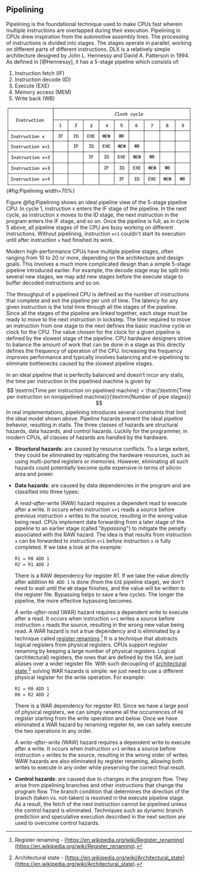 ## Pipelining

Pipelining is the foundational technique used to make CPUs fast wherein multiple instructions are overlapped during their execution. Pipelining in CPUs drew inspiration from the automotive assembly lines. The processing of instructions is divided into stages. The stages operate in parallel, working on different parts of different instructions. DLX is a relatively simple architecture designed by John L. Hennessy and David A. Patterson in 1994. As defined in [@Hennessy], it has a 5-stage pipeline which consists of:

1. Instruction fetch (IF)
2. Instruction decode (ID)
3. Execute (EXE)
4. Memory access (MEM)
5. Write back (WB)

![Simple 5-stage pipeline diagram.](../../img/uarch/Pipelining.png){#fig:Pipelining width=70%}

Figure @fig:Pipelining shows an ideal pipeline view of the 5-stage pipeline CPU. In cycle 1, instruction x enters the IF stage of the pipeline. In the next cycle, as instruction x moves to the ID stage, the next instruction in the program enters the IF stage, and so on. Once the pipeline is full, as in cycle 5 above, all pipeline stages of the CPU are busy working on different instructions. Without pipelining, instruction `x+1` couldn't start its execution until after instruction `x` had finished its work.

Modern high-performance CPUs have multiple pipeline stages, often ranging from 10 to 20 or more, depending on the architecture and design goals. This involves a much more complicated design than a simple 5-stage pipeline introduced earlier. For example, the decode stage may be split into several new stages, we may add new stages before the execute stage to buffer decoded instructions and so on.

The throughput of a pipelined CPU is defined as the number of instructions that complete and exit the pipeline per unit of time. The latency for any given instruction is the total time through all the stages of the pipeline. Since all the stages of the pipeline are linked together, each stage must be ready to move to the next instruction in lockstep. The time required to move an instruction from one stage to the next defines the basic machine cycle or clock for the CPU. The value chosen for the clock for a given pipeline is defined by the slowest stage of the pipeline. CPU hardware designers strive to balance the amount of work that can be done in a stage as this directly defines the frequency of operation of the CPU. Increasing the frequency improves performance and typically involves balancing and re-pipelining to eliminate bottlenecks caused by the slowest pipeline stages. 

In an ideal pipeline that is perfectly balanced and doesn’t incur any stalls, the time per instruction in the pipelined machine is given by 
$$
\textrm{Time per instruction on pipelined machine} = \frac{\textrm{Time per instruction on nonpipelined machine}}{\textrm{Number of pipe stages}}
$$
In real implementations, pipelining introduces several constraints that limit the ideal model shown above. Pipeline hazards prevent the ideal pipeline behavior, resulting in stalls. The three classes of hazards are structural hazards, data hazards, and control hazards. Luckily for the programmer, in modern CPUs, all classes of hazards are handled by the hardware.

* **Structural hazards**: are caused by resource conflicts. To a large extent, they could be eliminated by replicating the hardware resources, such as using multi-ported registers or memories. However, eliminating all such hazards could potentially become quite expensive in terms of silicon area and power.

* **Data hazards**: are caused by data dependencies in the program and are classified into three types:

  A *read-after-write* (RAW) hazard requires a dependent read to execute after a write. It occurs when instruction `x+1` reads a source before previous instruction `x` writes to the source, resulting in the wrong value being read. CPUs implement data forwarding from a later stage of the pipeline to an earlier stage (called "*bypassing*") to mitigate the penalty associated with the RAW hazard. The idea is that results from instruction `x` can be forwarded to instruction `x+1` before instruction `x` is fully completed. If we take a look at the example:

  ```
  R1 = R0 ADD 1
  R2 = R1 ADD 2
  ```

  There is a RAW dependency for register R1. If we take the value directly after addition `R0 ADD 1` is done (from the `EXE` pipeline stage), we don't need to wait until the `WB` stage finishes, and the value will be written to the register file. Bypassing helps to save a few cycles. The longer the pipeline, the more effective bypassing becomes.

  A *write-after-read* (WAR) hazard requires a dependent write to execute after a read. It occurs when instruction `x+1` writes a source before instruction `x` reads the source, resulting in the wrong new value being read. A WAR hazard is not a true dependency and is eliminated by a technique called [register renaming](https://en.wikipedia.org/wiki/Register_renaming).[^1] It is a technique that abstracts logical registers from physical registers. CPUs support register renaming by keeping a large number of physical registers. Logical (architectural) registers, the ones that are defined by the ISA, are just aliases over a wider register file. With such decoupling of [architectural state](https://en.wikipedia.org/wiki/Architectural_state),[^3] solving WAR hazards is simple: we just need to use a different physical register for the write operation. For example:

  ```
  R1 = R0 ADD 1
  R0 = R2 ADD 2
  ```

  There is a WAR dependency for register R0. Since we have a large pool of physical registers, we can simply rename all the occurrences of `R0` register starting from the write operation and below. Once we have eliminated a WAR hazard by renaming register `R0`, we can safely execute the two operations in any order.

  A *write-after-write* (WAW) hazard requires a dependent write to execute after a write. It occurs when instruction `x+1` writes a source before instruction `x` writes to the source, resulting in the wrong order of writes. WAW hazards are also eliminated by register renaming, allowing both writes to execute in any order while preserving the correct final result.

* **Control hazards**: are caused due to changes in the program flow. They arise from pipelining branches and other instructions that change the program flow. The branch condition that determines the direction of the branch (taken vs. not-taken) is resolved in the execute pipeline stage. As a result, the fetch of the next instruction cannot be pipelined unless the control hazard is eliminated. Techniques such as dynamic branch prediction and speculative execution described in the next section are used to overcome control hazards.

[^1]: Register renaming - [https://en.wikipedia.org/wiki/Register_renaming](https://en.wikipedia.org/wiki/Register_renaming).
[^3]: Architectural state - [https://en.wikipedia.org/wiki/Architectural_state](https://en.wikipedia.org/wiki/Architectural_state).